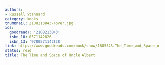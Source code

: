 ```yaml
---
authors:
- Russell Stannard
category: books
thumbnail: 2108213843-cover.jpg
ids:
  goodreads: '2108213843'
  isbn_10: 0571142826
  isbn_13: '9780571142828'
link: https://www.goodreads.com/book/show/1885578.The_Time_and_Space_of_Uncle_Albert
status: read
title: The Time and Space of Uncle Albert
---
```

